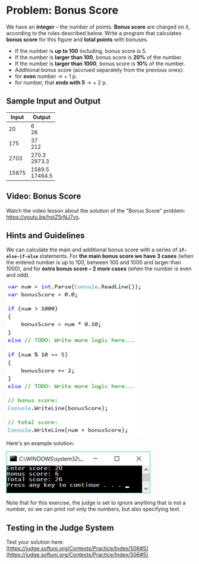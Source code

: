 # Problem: Bonus Score

We have an **integer** – the number of points. **Bonus score** are charged on it, according to the rules described below. Write a program that calculates **bonus score** for this figure and **total points** with bonuses.

- If the number is **up to 100** including, bonus score is 5.
- If the number is **larger than 100**, bonus score is **20%** of the number.
- If the number is **larger than 1000**, bonus score is **10%** of the number.
- Additional bonus score (accrued separately from the previous ones):
- for **even** number -> + 1 p.
- for number, that **ends with 5** -> + 2 p.
 
## Sample Input and Output

| Input | Output |
| --- | ---- |
| 20 | 6<br>26 |
| 175 | 37<br>212 |
| 2703 | 270.3<br>2973.3 |
| 15875 | 1589.5<br>17464.5 |

## Video: Bonus Score

Watch the video lesson about the solution of the "Bonus Score" problem: https://youtu.be/hstZ5rNJ7vs.

## Hints and Guidelines

We can calculate the main and additional bonus score with a series of **`if-else-if-else`** statements. For **the main bonus score we have 3 cases** (when the entered number is up to 100, between 100 and 1000 and larger than 1000), and for **extra bonus score – 2 more cases** (when the number is even and odd).

![](/assets/chapter-3-images/06.Bonus-score-01.png)

Here's an example solution:

![](/assets/chapter-3-images/06.Bonus-score-02.png)

Note that for this exercise, the judge is set to ignore anything that is not a number, so we can print not only the numbers, but also specifying text.

## Testing in the Judge System

Test your solution here: [https://judge.softuni.org/Contests/Practice/Index/506#5](https://judge.softuni.org/Contests/Practice/Index/506#5).
